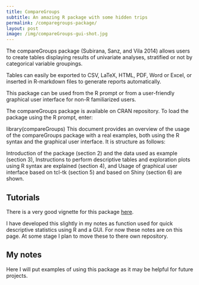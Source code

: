 ```yaml
---
title: CompareGroups 
subtitle: An amazing R package with some hidden trips
permalink: /comparegroups-package/
layout: post
image: /img/compareGroups-gui-shot.jpg
---
```


The compareGroups package (Subirana, Sanz, and Vila 2014) allows users to create tables displaying results of univariate analyses, stratified or not by categorical variable groupings.

Tables can easily be exported to CSV, LaTeX, HTML, PDF, Word or Excel, or inserted in R-markdown files to generate reports automatically.

This package can be used from the R prompt or from a user-friendly graphical user interface for non-R familiarized users.

The compareGroups package is available on CRAN repository. To load the package using the R prompt, enter:

library(compareGroups)
This document provides an overview of the usage of the compareGroups package with a real examples, both using the R syntax and the graphical user interface. It is structure as follows:

Introduction of the package (section 2) and the data used as example (section 3),
Instructions to perform descriptive tables and exploration plots using R syntax are explained (section 4), and
Usage of graphical user interface based on tcl-tk (section 5) and based on Shiny (section 6) are shown.

## Tutorials

There is a very good vignette for this package [here]("https://cran.r-project.org/web/packages/compareGroups/vignettes/compareGroups_vignette.html#launch-the-wui-application"). 

I have developed this slightly in my notes as function used for quick descriptive statistics using R and a GUI. For now these notes are on this page. At some stage I plan to move these to there own repository.

## My notes

Here I will put examples of using this package as it may be helpful for future projects.